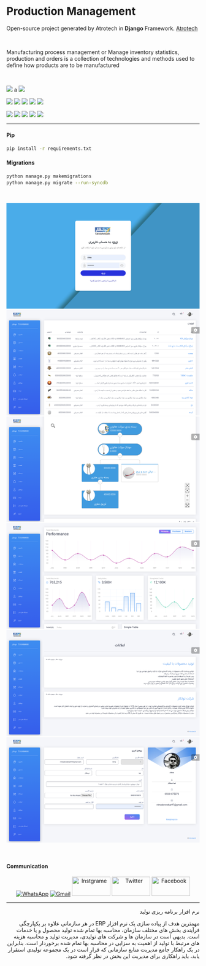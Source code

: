 # Production Management

Open-source project generated by Atrotech in **Django** Framework. [Atrotech](https://atrotech.ir/)

<br>

Manufacturing process management or Manage inventory statistics, production and orders is a collection of technologies and methods used to define how products are to be manufactured

<br>

[![](https://img.shields.io/badge/python-3.10-orange)](https://www.python.org/)
a
[![](https://img.shields.io/badge/Django-4.1-green)](https://www.djangoproject.com/)

[![](https://img.shields.io/pypi/v/django-extra-settings.svg?color=blue&logo=pypi&logoColor=white)](https://pypi.org/project/django-extra-settings/)
[![](https://pepy.tech/badge/django-extra-settings)](https://pepy.tech/project/django-extra-settings)
[![](https://img.shields.io/github/stars/fabiocaccamo/django-extra-settings?logo=github)](https://github.com/fabiocaccamo/django-extra-settings/)
[![](https://badges.pufler.dev/visits/fabiocaccamo/django-extra-settings?label=visitors&color=blue)](https://badges.pufler.dev)
[![](https://img.shields.io/pypi/l/django-extra-settings.svg?color=blue)](https://github.com/fabiocaccamo/django-extra-settings/blob/master/LICENSE.txt)

[![](https://img.shields.io/travis/fabiocaccamo/django-extra-settings?logo=travis&label=build)](https://travis-ci.org/fabiocaccamo/django-extra-settings)
[![](https://img.shields.io/codecov/c/gh/fabiocaccamo/django-extra-settings?logo=codecov)](https://codecov.io/gh/fabiocaccamo/django-extra-settings)
[![](https://img.shields.io/codacy/grade/554c0505ed9844f3865bee975d1b894c?logo=codacy)](https://www.codacy.com/app/fabiocaccamo/django-extra-settings)
[![](https://img.shields.io/codeclimate/maintainability/fabiocaccamo/django-extra-settings?logo=code-climate)](https://codeclimate.com/github/fabiocaccamo/django-extra-settings/)
[![](https://requires.io/github/fabiocaccamo/django-extra-settings/requirements.svg?branch=master)](https://requires.io/github/fabiocaccamo/django-extra-settings/requirements/?branch=master)

<hr>


#### Pip
```bash
pip install -r requirements.txt

```

#### Migrations
```bash
python manage.py makemigrations
python manage.py migrate --run-syncdb

```


<br>


![example](https://github.com/nimadorostkar/production-management/blob/master/screenshot/Screen%20Shot%201400-05-03%20at%2002.45.02.png)
![example](https://github.com/nimadorostkar/production-management/blob/master/screenshot/Screen%20Shot%201400-05-03%20at%2002.44.39.png)
![example](https://github.com/nimadorostkar/production-management/blob/master/screenshot/Screen%20Shot%201400-05-03%20at%2002.44.22.png)
![example](https://github.com/nimadorostkar/production-management/blob/master/screenshot/Screen%20Shot%201400-05-03%20at%2002.45.13.png)
![example](https://github.com/nimadorostkar/production-management/blob/master/screenshot/Screen%20Shot%201400-05-03%20at%2002.43.50.png)
![example](https://github.com/nimadorostkar/production-management/blob/master/screenshot/Screen%20Shot%201400-05-03%20at%2002.43.35.png)


<br>


<h4> Communication </h4>

<p align="center">
     <a href="https://wa.me/0989031875073"><img alt="WhatsApp"  title="WhatsApp" src="https://www.vectorlogo.zone/logos/whatsapp/whatsapp-ar21.svg"   width="100" height="50" /></a>
     <a href="mailto:nimadorostkar97@gmail.com"><img alt="Gmail"  title="Gmail" src="https://www.vectorlogo.zone/logos/gmail/gmail-ar21.svg"   width="100" height="50" /></a>
     <a href="https://www.instagram.com/nima.dorostkar"><img title="Instgrame" src="https://www.vectorlogo.zone/logos/instagram/instagram-ar21.svg"   width="100" height="50" /></a>
     <a href="https://twitter.com/nimadrskr"><img title="Twitter" src="https://www.vectorlogo.zone/logos/twitter/twitter-ar21.svg"   width="100" height="50" /></a>
     <a href="https://www.facebook.com/schmutz.schmutz.5"><img title="Facebook" src="https://www.vectorlogo.zone/logos/facebook/facebook-ar21.svg"   width="100" height="50" /></a>
</p>


<hr>

<div dir="rtl">

نرم افزار برنامه ریزی تولید

مهمترین هدف از پیاده سازی یک نرم افزار ERP در هر سازمانی علاوه بر یکپارچگی فرآیندی بخش های مختلف سازمان، محاسبه بها تمام شده تولید محصول و یا خدمات است. بدیهی است در سازمان ها و شرکت های تولیدی، مدیریت تولید و محاسبه هزینه های مرتبط با تولید از اهمیت به سزایی در محاسبه بها تمام شده برخوردار است. بنابراین در یک راهکار جامع مدیریت منابع سازمانی که قرار است در یک مجموعه تولیدی استقرار یابد، باید راهکاری برای مدیریت این بخش در نظر گرفته شود.
<div>
